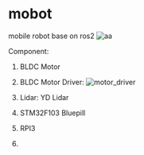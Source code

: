 # mobot
mobile robot base on ros2
![aa](https://github.com/hishambaharom/mobot/assets/113874406/286f2bd4-8c0f-4a52-9224-5e38153b8b48)

Component:
1) BLDC Motor
2) BLDC Motor Driver:
![motor_driver](https://github.com/hishambaharom/mobot/assets/113874406/4a5874f9-b789-4892-b6f6-b08a030594c6)

4) Lidar: YD Lidar
5) STM32F103 Bluepill
6) RPI3
7) 


